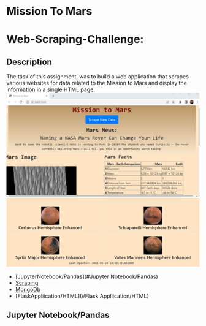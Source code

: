# Mission To Mars
<h1>Web-Scraping-Challenge:</h1>


## Description
The task of this assignment, was to build a web application that scrapes various websites for data related to the Mission to Mars and display the information in a single HTML page.
![image](https://github.com/hanniecodes/web-scraping-challenge/blob/main/Mission_to_Mars/images/Scraping%20webpage.jpg?raw=true)  
![image](https://github.com/hanniecodes/web-scraping-challenge/blob/main/Mission_to_Mars/images/scraping_hemispheres%20.jpg?raw=true)  


- [JupyterNotebook/Pandas](#Jupyter Notebook/Pandas)
- [Scraping](#Scraping)
- [MongoDb](#MongoDb)
- [FlaskAppliication/HTML](#Flask Appliication/HTML)

## Jupyter Notebook/Pandas
